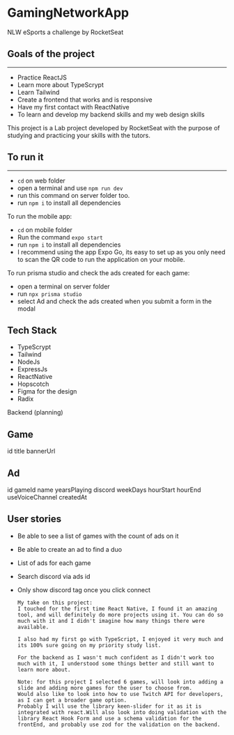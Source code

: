 # GamingNetworkApp

NLW eSports a challenge by RocketSeat

## Goals of the project

---

* Practice ReactJS
* Learn more about TypeScrypt
* Learn Tailwind
* Create a frontend that works and is responsive
* Have my first contact with ReactNative
* To learn and develop my backend skills and my web design skills

This project is a Lab project developed by RocketSeat with the purpose of studying and practicing your skills with the tutors.

## To run it
---

* `cd` on web folder
* open a terminal and use `npm run dev`
* run this command on server folder too.
* run `npm i` to install all dependencies 

 To run the mobile app:

 * `cd` on mobile folder
 * Run the command `expo start`
 * run `npm i` to install all dependencies 
 * I recommend using the app Expo Go, its easy to set up as you only need to scan the QR code to run the application on your mobile.

 To run prisma studio and check the ads created for each game:

 * open a terminal on server folder
 * run `npx prisma studio` 
 * select Ad and check the ads created when you submit a form in the modal


## Tech Stack

* TypeScrypt
* Tailwind
* NodeJs
* ExpressJs
* ReactNative
* Hopscotch
* Figma for the design
* Radix

Backend (planning)

## Game

id
title
bannerUrl

## Ad

id
gameId
name
yearsPlaying
discord
weekDays
hourStart
hourEnd
useVoiceChannel
createdAt

## User stories

* Be able to see a list of games with the count of ads on it
* Be able to create an ad to find a duo
* List of ads for each game
* Search discord via ads id
* Only show discord tag once you click connect
  
  ```
  My take on this project: 
  I touched for the first time React Native, I found it an amazing tool, and will definitely do more projects using it. You can do so much with it and I didn't imagine how many things there were available.

  I also had my first go with TypeScript, I enjoyed it very much and its 100% sure going on my priority study list. 

  For the backend as I wasn't much confident as I didn't work too much with it, I understood some things better and still want to learn more about.
  
  Note: for this project I selected 6 games, will look into adding a slide and adding more games for the user to choose from. 
  Would also like to look into how to use Twitch API for developers, as I can get a broader game option.
  Probably I will use the library keen-slider for it as it is integrated with react.Will also look into doing validation with the library React Hook Form and use a schema validation for the frontEnd, and probably use zod for the validation on the backend.
